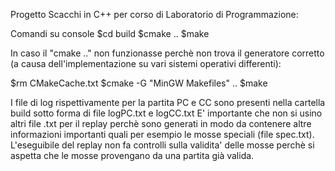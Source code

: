 Progetto Scacchi in C++ per corso di Laboratorio di Programmazione:

Comandi su console
$cd build
$cmake ..
$make

In caso il "cmake .." non funzionasse perchè non trova il generatore corretto (a causa dell'implementazione su vari sistemi operativi differenti):

$rm CMakeCache.txt
$cmake -G "MinGW Makefiles" ..
$make

I file di log rispettivamente per la partita PC e CC sono presenti nella cartella build sotto forma di file logPC.txt e logCC.txt
E' importante che non si usino altri file .txt per il replay perchè sono generati in modo da contenere altre informazioni importanti quali per esempio le mosse speciali (file spec.txt).
L'eseguibile del replay non fa controlli sulla validita' delle mosse perchè si aspetta che le mosse provengano da una partita già valida.

